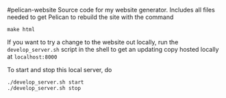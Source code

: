 #pelican-website
Source code for my website generator.
Includes all files needed to get Pelican to rebuild the site with the command
````
make html
````
If you want to try a change to the website out locally, run the
``` develop_server.sh``` script in the shell to get an updating copy
hosted locally at ```localhost:8000```

To start and stop this local server, do
````
./develop_server.sh start
./develop_server.sh stop
````
